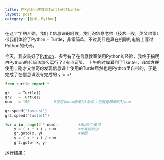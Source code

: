 ```yaml
---
title: 在Python中体验Turtle和Tkinter
layout: post
category: [技术, Python]
---
```


在这个学期开始，我们上信息课的时候，我们的信息老师（技术一般，英文很菜）带我们体验了Python + Turtle，非常简单，不过我只是算在机房的电脑上写过Python的代码。

今天，我安装好了[Python](https://www.python.org/)，多亏有了在信息教室使用Python的经验，我终于搞明白Python的代码该怎么运行了:)有点可笑。
上午的时候看到了Tkinter，非常方便使用；刚才又惊奇的发现信息课上使用的Turtle居然也是Python里自带的，于是完成了在信息课没有完成的 ```y = x²```
```python
from turtle import *

gr    = Turtle()
gr2   = Turtle()
num   = 150           #设定以num像素为1单位；也就是精确到1/num

gr.speed("fastest")
gr2.speed("fastest")

for x in range(2 * num):         #画出3个单位
    y = ( x * x ) / num          #计算函数值
    gr.goto(x, y)                #绘图
    y = ( x * x ) / num
    gr2.goto(-x, y)

```

运行结果：

